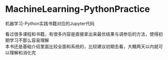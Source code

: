# MachineLearning-PythonPractice
机器学习-Python实践书籍对应的Jupyter代码    

看过很多课程和书籍，有很多内容是直接拿出来最优结果与调参后的方法，使得初期学习不那么容易理解    
本书还是基础介绍里面比较全面和系统的，比较建议初期去看，大概两天以内就可以理解和消化完
